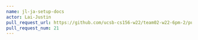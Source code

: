 ```yaml
---
name: jl-ja-setup-docs
actor: Lai-Justin
pull_request_url: https://github.com/ucsb-cs156-w22/team02-w22-6pm-2/pull/21
pull_request_num: 21
---
```

